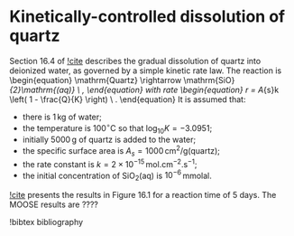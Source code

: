 # Kinetically-controlled dissolution of quartz

Section 16.4 of [!cite](bethke_2007) describes the gradual dissolution of quartz into deionized water, as governed by a simple kinetic rate law.  The reaction is
\begin{equation}
\mathrm{Quartz} \rightarrow \mathrm{SiO}_{2}\mathrm{(aq)} \ ,
\end{equation}
with rate
\begin{equation}
r = A_{s}k \left( 1 - \frac{Q}{K} \right) \ .
\end{equation}
It is assumed that:

- there is 1$\,$kg of water;
- the temperature is 100$^{\circ}$C so that $\log_{10}K = -3.0951$;
- initially 5000$\,$g of quartz is added to the water;
- the specific surface area is $A_{s} = 1000\,$cm$^{2}$/g(quartz);
- the rate constant is $k=2\times 10^{-15}\,$mol.cm$^{-2}$.s$^{-1}$;
- the initial concentration of SiO$_{2}$(aq) is $10^{-6}\,$mmolal.

[!cite](bethke_2007) presents the results in Figure 16.1 for a reaction time of 5 days.  The MOOSE results are ????


!bibtex bibliography
